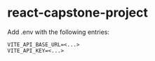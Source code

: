 # react-capstone-project

Add .env with the following entries:
```
VITE_API_BASE_URL=<...>
VITE_API_KEY=<...>
```
